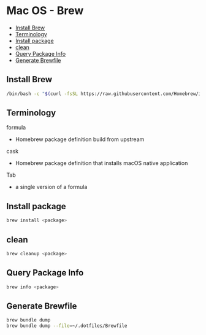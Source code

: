 # Mac OS - Brew

* [Install Brew](#install-brew)
* [Terminology](#terminology)
* [Install package](#install-package)
* [clean](#clean)
* [Query Package Info](#query-package-info)
* [Generate Brewfile](#generate-brewfile)

## Install Brew

```sh
/bin/bash -c "$(curl -fsSL https://raw.githubusercontent.com/Homebrew/install/HEAD/install.sh)"
```

## Terminology

formula

- Homebrew package definition build from upstream

cask

- Homebrew package definition that installs macOS native application

Tab

- a single version of a formula

## Install package

```sh
brew install <package>
```

## clean

```sh
brew cleanup <package>
```

## Query Package Info

```sh
brew info <package>
```

## Generate Brewfile

```sh
brew bundle dump
brew bundle dump --file=~/.dotfiles/Brewfile
```

